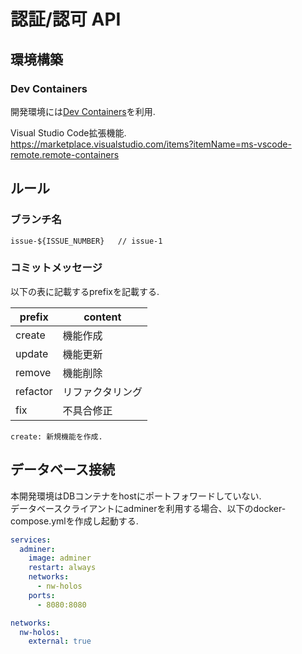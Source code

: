 # 認証/認可 API

## 環境構築

### Dev Containers

開発環境には[Dev Containers](https://code.visualstudio.com/docs/devcontainers/containers)を利用.

Visual Studio Code拡張機能.<br />
https://marketplace.visualstudio.com/items?itemName=ms-vscode-remote.remote-containers

## ルール

### ブランチ名

```
issue-${ISSUE_NUMBER}   // issue-1
```

### コミットメッセージ

以下の表に記載するprefixを記載する.

| prefix | content |
| --- | --- |
| create | 機能作成 |
| update | 機能更新 |
| remove | 機能削除 |
| refactor | リファクタリング |
| fix | 不具合修正 |

```
create: 新規機能を作成.
```

## データベース接続

本開発環境はDBコンテナをhostにポートフォワードしていない.<br />
データベースクライアントにadminerを利用する場合、以下のdocker-compose.ymlを作成し起動する.

```yml
services:
  adminer:
    image: adminer
    restart: always
    networks:
      - nw-holos
    ports:
      - 8080:8080

networks:
  nw-holos:
    external: true

```
